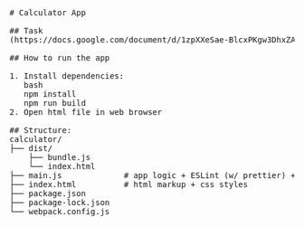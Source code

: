 <pre>
# Calculator App

## Task  
(https://docs.google.com/document/d/1zpXXeSae-BlcxPKgw3DhxZA92cspVailrPYoaXSYrW8/edit?pli=1&tab=t.0#heading=h.5p521hfkjq82)  

## How to run the app

1. Install dependencies:
   bash
   npm install
   npm run build
2. Open html file in web browser

## Structure:
calculator/
├── dist/
    ├── bundle.js
    └── index.html
├── main.js             # app logic + ESLint (w/ prettier) + webpack config
├── index.html          # html markup + css styles
├── package.json
├── package-lock.json
└── webpack.config.js
</pre>


